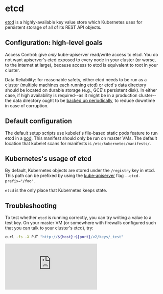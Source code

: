 <!-- BEGIN MUNGE: UNVERSIONED_WARNING -->


<!-- END MUNGE: UNVERSIONED_WARNING -->

# etcd

[etcd](https://coreos.com/etcd/docs/2.0.12/) is a highly-available key value
store which Kubernetes uses for persistent storage of all of its REST API
objects.

## Configuration: high-level goals

Access Control: give *only* kube-apiserver read/write access to etcd. You do not
want apiserver's etcd exposed to every node in your cluster (or worse, to the
internet at large), because access to etcd is equivalent to root in your
cluster.

Data Reliability: for reasonable safety, either etcd needs to be run as a
[cluster](high-availability.md#clustering-etcd) (multiple machines each running
etcd) or etcd's data directory should be located on durable storage (e.g., GCE's
persistent disk). In either case, if high availability is required--as it might
be in a production cluster--the data directory ought to be [backed up
periodically](https://coreos.com/etcd/docs/2.0.12/admin_guide.html#disaster-recovery),
to reduce downtime in case of corruption.

## Default configuration

The default setup scripts use kubelet's file-based static pods feature to run etcd in a
[pod](http://releases.k8s.io/v1.1.0/cluster/saltbase/salt/etcd/etcd.manifest). This manifest should only
be run on master VMs. The default location that kubelet scans for manifests is
`/etc/kubernetes/manifests/`.

## Kubernetes's usage of etcd

By default, Kubernetes objects are stored under the `/registry` key in etcd.
This path can be prefixed by using the [kube-apiserver](kube-apiserver.md) flag
`--etcd-prefix="/foo"`.

`etcd` is the only place that Kubernetes keeps state.

## Troubleshooting

To test whether `etcd` is running correctly, you can try writing a value to a
test key. On your master VM (or somewhere with firewalls configured such that
you can talk to your cluster's etcd), try:

```sh
curl -fs -X PUT "http://${host}:${port}/v2/keys/_test"
```




<!-- BEGIN MUNGE: IS_VERSIONED -->
<!-- TAG IS_VERSIONED -->
<!-- END MUNGE: IS_VERSIONED -->


<!-- BEGIN MUNGE: GENERATED_ANALYTICS -->
[![Analytics](https://kubernetes-site.appspot.com/UA-36037335-10/GitHub/docs/admin/etcd.md?pixel)]()
<!-- END MUNGE: GENERATED_ANALYTICS -->
